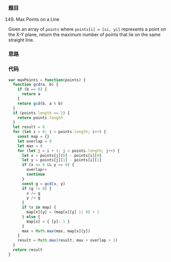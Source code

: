 ### 题目
149. Max Points on a Line

Given an array of `points` where `points[i] = [xi, yi]` represents a point on the X-Y plane, return the maximum number of points that lie on the same straight line.

### 思路

### 代码
```javascript
var maxPoints = function(points) {
  function gcd(a, b) {
    if (b == 0) {
      return a
    }
    return gcd(b, a % b)
  }
  if (points.length <= 2) {
    return points.length
  }
  let result = 0
  for (let i = 0; i < points.length; i++) {
    const map = {}
    let overlap = 0
    let max = 0
    for (let j = i + 1; j < points.length; j++) {
      let x = points[j][0] - points[i][0]
      let y = points[j][1] - points[i][1]
      if (x == 0 && y == 0) {
        overlap++
        continue
      }
      const g = gcd(x, y)
      if (g != 0) {
        x /= g
        y /= g
      }
      if (x in map) {
        map[x][y] = (map[x][y] || 0) + 1
      } else {
        map[x] = { [y]: 1 }
      }
      max = Math.max(max, map[x][y])
    }
    result = Math.max(result, max + overlap + 1)
  }
  return result
}
```
